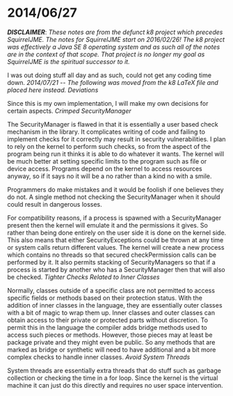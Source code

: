 # 2014/06/27

***DISCLAIMER***: _These notes are from the defunct k8 project which_
_precedes SquirrelJME. The notes for SquirrelJME start on 2016/02/26!_
_The k8 project was effectively a Java SE 8 operating system and as such_
_all of the notes are in the context of that scope. That project is no_
_longer my goal as SquirrelJME is the spiritual successor to it._

I was out doing stuff all day and as such, could not get any coding time down.
_2014/07/21 -- The following was moved from the k8 LaTeX file and placed here
instead._ _Deviations_

Since this is my own implementation, I will make my own decisions for certain
aspects. _Crimped SecurityManager_

The SecurityManager is flawed in that it is essentially a user based check
mechanism in the library. It complicates writing of code and failing to
implement checks for it correctly may result in security vulnerabilities. I
plan to rely on the kernel to perform such checks, so from the aspect of the
program being run it thinks it is able to do whatever it wants. The kernel
will be much better at setting specific limits to the program such as file or
device access. Programs depend on the kernel to access resources anyway, so if
it says no it will be a no rather than a kind no with a smile.

Programmers do make mistakes and it would be foolish if one believes they do
not. A single method not checking the SecurityManager when it should could
result in dangerous losses.

For compatibility reasons, if a process is spawned with a SecurityManager
present then the kernel will emulate it and the permissions it gives. So
rather than being done entirely on the user side it is done on the kernel
side. This also means that either SecurityExceptions could be thrown at any
time or system calls return different values. The kernel will create a new
process which contains no threads so that secured checkPermission calls can be
performed by it. It also permits stacking of SecurityManagers so that if a
process is started by another who has a SecurityManager then that will also be
checked. _Tighter Checks Related to Inner Classes_

Normally, classes outside of a specific class are not permitted to access
specific fields or methods based on their protection status. With the addition
of inner classes in the language, they are essentially outer classes with a
bit of magic to wrap them up. Inner classes and outer classes can obtain
access to their private or protected parts without discretion. To permit this
in the language the compiler adds bridge methods used to access such pieces or
methods. However, those pieces may at least be package private and they might
even be public. So any methods that are marked as bridge or synthetic will
need to have additional and a bit more complex checks to handle inner classes.
_Avoid System Threads_

System threads are essentially extra threads that do stuff such as garbage
collection or checking the time in a for loop. Since the kernel is the virtual
machine it can just do this directly and requires no user space intervention.

